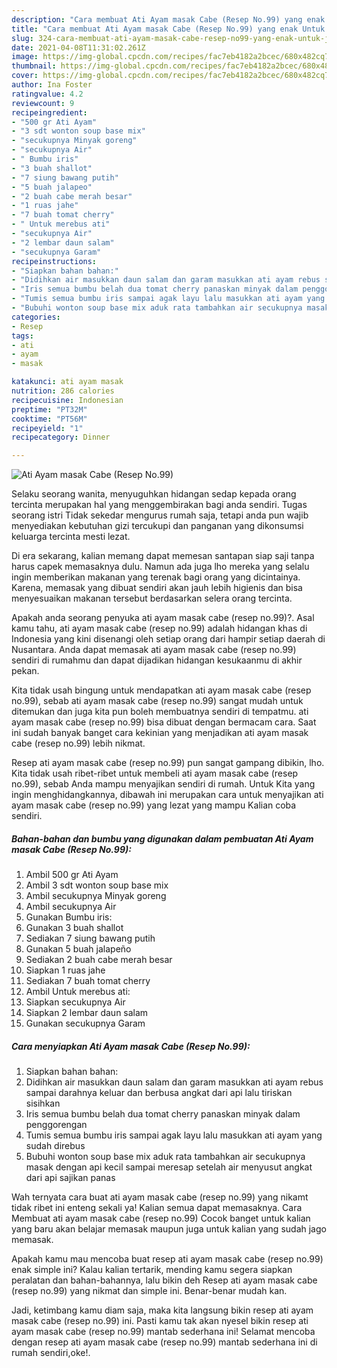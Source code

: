 ```yaml
---
description: "Cara membuat Ati Ayam masak Cabe (Resep No.99) yang enak Untuk Jualan"
title: "Cara membuat Ati Ayam masak Cabe (Resep No.99) yang enak Untuk Jualan"
slug: 324-cara-membuat-ati-ayam-masak-cabe-resep-no99-yang-enak-untuk-jualan
date: 2021-04-08T11:31:02.261Z
image: https://img-global.cpcdn.com/recipes/fac7eb4182a2bcec/680x482cq70/ati-ayam-masak-cabe-resep-no99-foto-resep-utama.jpg
thumbnail: https://img-global.cpcdn.com/recipes/fac7eb4182a2bcec/680x482cq70/ati-ayam-masak-cabe-resep-no99-foto-resep-utama.jpg
cover: https://img-global.cpcdn.com/recipes/fac7eb4182a2bcec/680x482cq70/ati-ayam-masak-cabe-resep-no99-foto-resep-utama.jpg
author: Ina Foster
ratingvalue: 4.2
reviewcount: 9
recipeingredient:
- "500 gr Ati Ayam"
- "3 sdt wonton soup base mix"
- "secukupnya Minyak goreng"
- "secukupnya Air"
- " Bumbu iris"
- "3 buah shallot"
- "7 siung bawang putih"
- "5 buah jalapeo"
- "2 buah cabe merah besar"
- "1 ruas jahe"
- "7 buah tomat cherry"
- " Untuk merebus ati"
- "secukupnya Air"
- "2 lembar daun salam"
- "secukupnya Garam"
recipeinstructions:
- "Siapkan bahan bahan:"
- "Didihkan air masukkan daun salam dan garam masukkan ati ayam rebus sampai darahnya keluar dan berbusa angkat dari api lalu tiriskan sisihkan"
- "Iris semua bumbu belah dua tomat cherry panaskan minyak dalam penggorengan"
- "Tumis semua bumbu iris sampai agak layu lalu masukkan ati ayam yang sudah direbus"
- "Bubuhi wonton soup base mix aduk rata tambahkan air secukupnya masak dengan api kecil sampai meresap setelah air menyusut angkat dari api sajikan panas"
categories:
- Resep
tags:
- ati
- ayam
- masak

katakunci: ati ayam masak 
nutrition: 286 calories
recipecuisine: Indonesian
preptime: "PT32M"
cooktime: "PT56M"
recipeyield: "1"
recipecategory: Dinner

---
```



![Ati Ayam masak Cabe (Resep No.99)](https://img-global.cpcdn.com/recipes/fac7eb4182a2bcec/680x482cq70/ati-ayam-masak-cabe-resep-no99-foto-resep-utama.jpg)

Selaku seorang wanita, menyuguhkan hidangan sedap kepada orang tercinta merupakan hal yang menggembirakan bagi anda sendiri. Tugas seorang istri Tidak sekedar mengurus rumah saja, tetapi anda pun wajib menyediakan kebutuhan gizi tercukupi dan panganan yang dikonsumsi keluarga tercinta mesti lezat.

Di era  sekarang, kalian memang dapat memesan santapan siap saji tanpa harus capek memasaknya dulu. Namun ada juga lho mereka yang selalu ingin memberikan makanan yang terenak bagi orang yang dicintainya. Karena, memasak yang dibuat sendiri akan jauh lebih higienis dan bisa menyesuaikan makanan tersebut berdasarkan selera orang tercinta. 



Apakah anda seorang penyuka ati ayam masak cabe (resep no.99)?. Asal kamu tahu, ati ayam masak cabe (resep no.99) adalah hidangan khas di Indonesia yang kini disenangi oleh setiap orang dari hampir setiap daerah di Nusantara. Anda dapat memasak ati ayam masak cabe (resep no.99) sendiri di rumahmu dan dapat dijadikan hidangan kesukaanmu di akhir pekan.

Kita tidak usah bingung untuk mendapatkan ati ayam masak cabe (resep no.99), sebab ati ayam masak cabe (resep no.99) sangat mudah untuk ditemukan dan juga kita pun boleh membuatnya sendiri di tempatmu. ati ayam masak cabe (resep no.99) bisa dibuat dengan bermacam cara. Saat ini sudah banyak banget cara kekinian yang menjadikan ati ayam masak cabe (resep no.99) lebih nikmat.

Resep ati ayam masak cabe (resep no.99) pun sangat gampang dibikin, lho. Kita tidak usah ribet-ribet untuk membeli ati ayam masak cabe (resep no.99), sebab Anda mampu menyajikan sendiri di rumah. Untuk Kita yang ingin menghidangkannya, dibawah ini merupakan cara untuk menyajikan ati ayam masak cabe (resep no.99) yang lezat yang mampu Kalian coba sendiri.

<!--inarticleads1-->

##### Bahan-bahan dan bumbu yang digunakan dalam pembuatan Ati Ayam masak Cabe (Resep No.99):

1. Ambil 500 gr Ati Ayam
1. Ambil 3 sdt wonton soup base mix
1. Ambil secukupnya Minyak goreng
1. Ambil secukupnya Air
1. Gunakan  Bumbu iris:
1. Gunakan 3 buah shallot
1. Sediakan 7 siung bawang putih
1. Gunakan 5 buah jalapeño
1. Sediakan 2 buah cabe merah besar
1. Siapkan 1 ruas jahe
1. Sediakan 7 buah tomat cherry
1. Ambil  Untuk merebus ati:
1. Siapkan secukupnya Air
1. Siapkan 2 lembar daun salam
1. Gunakan secukupnya Garam




<!--inarticleads2-->

##### Cara menyiapkan Ati Ayam masak Cabe (Resep No.99):

1. Siapkan bahan bahan:
1. Didihkan air masukkan daun salam dan garam masukkan ati ayam rebus sampai darahnya keluar dan berbusa angkat dari api lalu tiriskan sisihkan
1. Iris semua bumbu belah dua tomat cherry panaskan minyak dalam penggorengan
1. Tumis semua bumbu iris sampai agak layu lalu masukkan ati ayam yang sudah direbus
1. Bubuhi wonton soup base mix aduk rata tambahkan air secukupnya masak dengan api kecil sampai meresap setelah air menyusut angkat dari api sajikan panas




Wah ternyata cara buat ati ayam masak cabe (resep no.99) yang nikamt tidak ribet ini enteng sekali ya! Kalian semua dapat memasaknya. Cara Membuat ati ayam masak cabe (resep no.99) Cocok banget untuk kalian yang baru akan belajar memasak maupun juga untuk kalian yang sudah jago memasak.

Apakah kamu mau mencoba buat resep ati ayam masak cabe (resep no.99) enak simple ini? Kalau kalian tertarik, mending kamu segera siapkan peralatan dan bahan-bahannya, lalu bikin deh Resep ati ayam masak cabe (resep no.99) yang nikmat dan simple ini. Benar-benar mudah kan. 

Jadi, ketimbang kamu diam saja, maka kita langsung bikin resep ati ayam masak cabe (resep no.99) ini. Pasti kamu tak akan nyesel bikin resep ati ayam masak cabe (resep no.99) mantab sederhana ini! Selamat mencoba dengan resep ati ayam masak cabe (resep no.99) mantab sederhana ini di rumah sendiri,oke!.

